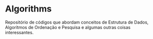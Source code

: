 # Algorithms

Repositório de códigos que abordam conceitos de Estrutura de Dados, Algoritmos de Ordenação e Pesquisa e algumas outras coisas interessantes.